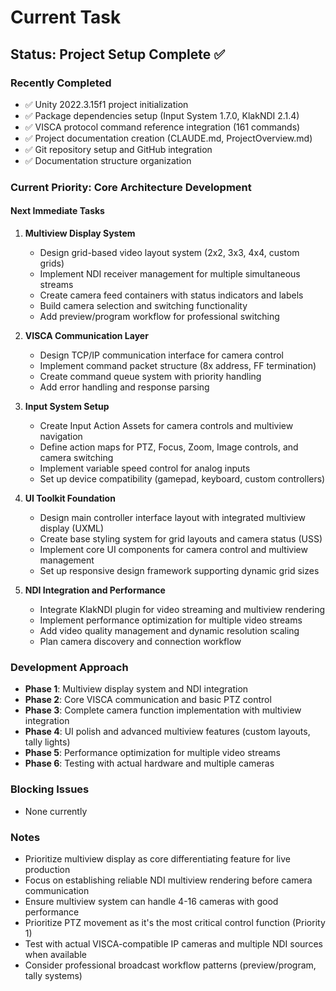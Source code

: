 # Current Task

## Status: Project Setup Complete ✅

### Recently Completed
- ✅ Unity 2022.3.15f1 project initialization
- ✅ Package dependencies setup (Input System 1.7.0, KlakNDI 2.1.4)
- ✅ VISCA protocol command reference integration (161 commands)
- ✅ Project documentation creation (CLAUDE.md, ProjectOverview.md)
- ✅ Git repository setup and GitHub integration
- ✅ Documentation structure organization

### Current Priority: Core Architecture Development

#### Next Immediate Tasks
1. **Multiview Display System**
   - Design grid-based video layout system (2x2, 3x3, 4x4, custom grids)
   - Implement NDI receiver management for multiple simultaneous streams
   - Create camera feed containers with status indicators and labels
   - Build camera selection and switching functionality
   - Add preview/program workflow for professional switching

2. **VISCA Communication Layer**
   - Design TCP/IP communication interface for camera control
   - Implement command packet structure (8x address, FF termination)
   - Create command queue system with priority handling
   - Add error handling and response parsing

3. **Input System Setup**
   - Create Input Action Assets for camera controls and multiview navigation
   - Define action maps for PTZ, Focus, Zoom, Image controls, and camera switching
   - Implement variable speed control for analog inputs
   - Set up device compatibility (gamepad, keyboard, custom controllers)

4. **UI Toolkit Foundation**
   - Design main controller interface layout with integrated multiview display (UXML)
   - Create base styling system for grid layouts and camera status (USS)
   - Implement core UI components for camera control and multiview management
   - Set up responsive design framework supporting dynamic grid sizes

5. **NDI Integration and Performance**
   - Integrate KlakNDI plugin for video streaming and multiview rendering
   - Implement performance optimization for multiple video streams
   - Add video quality management and dynamic resolution scaling
   - Plan camera discovery and connection workflow

### Development Approach
- **Phase 1**: Multiview display system and NDI integration
- **Phase 2**: Core VISCA communication and basic PTZ control
- **Phase 3**: Complete camera function implementation with multiview integration
- **Phase 4**: UI polish and advanced multiview features (custom layouts, tally lights)
- **Phase 5**: Performance optimization for multiple video streams
- **Phase 6**: Testing with actual hardware and multiple cameras

### Blocking Issues
- None currently

### Notes
- Prioritize multiview display as core differentiating feature for live production
- Focus on establishing reliable NDI multiview rendering before camera communication
- Ensure multiview system can handle 4-16 cameras with good performance
- Prioritize PTZ movement as it's the most critical control function (Priority 1)
- Test with actual VISCA-compatible IP cameras and multiple NDI sources when available
- Consider professional broadcast workflow patterns (preview/program, tally systems)